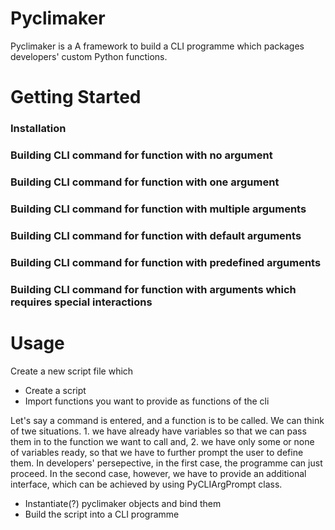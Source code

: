 # Pyclimaker

Pyclimaker is a A framework to build a CLI programme which packages developers' custom Python functions.

# Getting Started
### Installation
### Building CLI command for function with no argument
### Building CLI command for function with one argument
### Building CLI command for function with multiple arguments
### Building CLI command for function with default arguments
### Building CLI command for function with predefined arguments
### Building CLI command for function with arguments which requires special interactions


# Usage 
Create a new script file which

- Create a script
- Import functions you want to provide as functions of the cli

Let's say a command is entered, and a function is to be called. We can think of twe situations. 1. we have already have variables so that we can pass them in to the function we want to call and, 2. we have only some or none of variables ready, so that we have to further prompt the user to define them. In developers' persepective, in the first case, the programme can just proceed. In the second case, however, we have to provide an additional interface, which can be achieved by using PyCLIArgPrompt class.

- Instantiate(?) pyclimaker objects and bind them
- Build the script into a CLI programme





